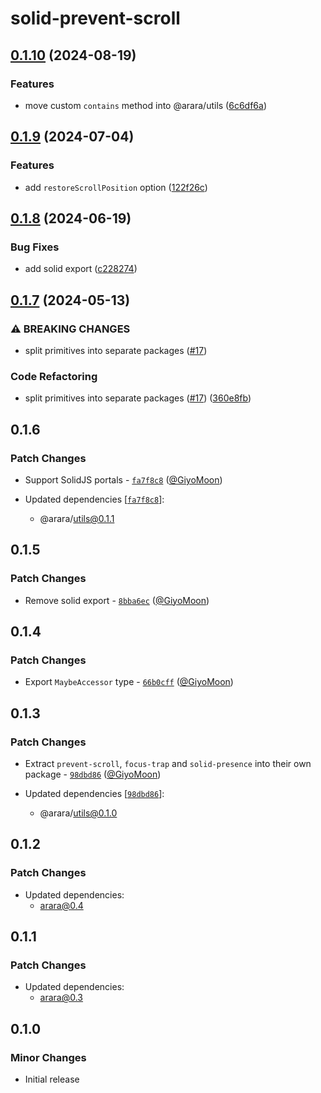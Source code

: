 # solid-prevent-scroll

## [0.1.10](https://github.com/araradev/arara/compare/solid-prevent-scroll@0.1.9...solid-prevent-scroll@0.1.10) (2024-08-19)


### Features

* move custom `contains` method into @arara/utils ([6c6df6a](https://github.com/araradev/arara/commit/6c6df6a9c3e24b549285aa604adb6a3742dcec4e))

## [0.1.9](https://github.com/araradev/arara/compare/solid-prevent-scroll@0.1.8...solid-prevent-scroll@0.1.9) (2024-07-04)


### Features

* add `restoreScrollPosition` option ([122f26c](https://github.com/araradev/arara/commit/122f26c9aa5fe34f059583e9af69a214c351e6a8))

## [0.1.8](https://github.com/araradev/arara/compare/solid-prevent-scroll@0.1.7...solid-prevent-scroll@0.1.8) (2024-06-19)


### Bug Fixes

* add solid export ([c228274](https://github.com/araradev/arara/commit/c228274e87ac7fb5a53953b8524d25ebd50d9c83))

## [0.1.7](https://github.com/araradev/arara/compare/solid-prevent-scroll@0.1.6...solid-prevent-scroll@0.1.7) (2024-05-13)


### ⚠ BREAKING CHANGES

* split primitives into separate packages ([#17](https://github.com/araradev/arara/issues/17))

### Code Refactoring

* split primitives into separate packages ([#17](https://github.com/araradev/arara/issues/17)) ([360e8fb](https://github.com/araradev/arara/commit/360e8fb040c54ebd542dc244a5e10a7784e4388b))

## 0.1.6

### Patch Changes

- Support SolidJS portals - [`fa7f8c8`](https://github.com/araradev/arara/commit/fa7f8c845a5ab53afcfc8246da9025b5054f607c) ([@GiyoMoon](https://github.com/GiyoMoon))

- Updated dependencies [[`fa7f8c8`](https://github.com/araradev/arara/commit/fa7f8c845a5ab53afcfc8246da9025b5054f607c)]:
  - @arara/utils@0.1.1

## 0.1.5

### Patch Changes

- Remove solid export - [`8bba6ec`](https://github.com/araradev/arara/commit/8bba6ecde79589b53a064de82f54e4c78a98d027) ([@GiyoMoon](https://github.com/GiyoMoon))

## 0.1.4

### Patch Changes

- Export `MaybeAccessor` type - [`66b0cff`](https://github.com/araradev/arara/commit/66b0cffdb21ab99f5aedc3606a9f9144b217c5a6) ([@GiyoMoon](https://github.com/GiyoMoon))

## 0.1.3

### Patch Changes

- Extract `prevent-scroll`, `focus-trap` and `solid-presence` into their own package - [`98dbd86`](https://github.com/araradev/arara/commit/98dbd8604fe208bc63fcf34cfc724a264aea70b3) ([@GiyoMoon](https://github.com/GiyoMoon))

- Updated dependencies [[`98dbd86`](https://github.com/araradev/arara/commit/98dbd8604fe208bc63fcf34cfc724a264aea70b3)]:
  - @arara/utils@0.1.0

## 0.1.2

### Patch Changes

- Updated dependencies:
  - arara@0.4

## 0.1.1

### Patch Changes

- Updated dependencies:
  - arara@0.3

## 0.1.0

### Minor Changes

- Initial release
